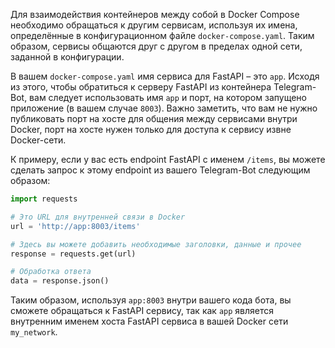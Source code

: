 Для взаимодействия контейнеров между собой в Docker Compose необходимо обращаться к другим сервисам, используя их имена, определённые в конфигурационном файле `docker-compose.yaml`. Таким образом, сервисы общаются друг с другом в пределах одной сети, заданной в конфигурации.

В вашем `docker-compose.yaml` имя сервиса для FastAPI – это `app`. Исходя из этого, чтобы обратиться к серверу FastAPI из контейнера Telegram-Bot, вам следует использовать имя `app` и порт, на котором запущено приложение (в вашем случае `8003`). Важно заметить, что вам не нужно публиковать порт на хосте для общения между сервисами внутри Docker, порт на хосте нужен только для доступа к сервису извне Docker-сети.

К примеру, если у вас есть endpoint FastAPI с именем `/items`, вы можете сделать запрос к этому endpoint из вашего Telegram-Bot следующим образом:

```python
import requests

# Это URL для внутренней связи в Docker
url = 'http://app:8003/items'

# Здесь вы можете добавить необходимые заголовки, данные и прочее
response = requests.get(url)

# Обработка ответа
data = response.json()
```

Таким образом, используя `app:8003` внутри вашего кода бота, вы сможете обращаться к FastAPI сервису, так как `app` является внутренним именем хоста FastAPI сервиса в вашей Docker сети `my_network`.
